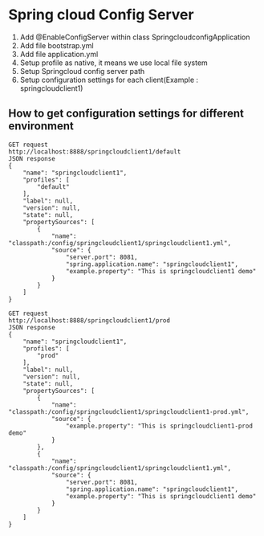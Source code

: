# Spring cloud Config Server
1.  Add @EnableConfigServer within class SpringcloudconfigApplication
2.  Add file bootstrap.yml
3.  Add file application.yml
4.  Setup profile as native, it means we use local file system
5.  Setup Springcloud config server path
6.  Setup configuration settings for each client(Example : springcloudclient1)

## How to get configuration settings for different environment
```
GET request
http://localhost:8888/springcloudclient1/default
JSON response
{
    "name": "springcloudclient1",
    "profiles": [
        "default"
    ],
    "label": null,
    "version": null,
    "state": null,
    "propertySources": [
        {
            "name": "classpath:/config/springcloudclient1/springcloudclient1.yml",
            "source": {
                "server.port": 8081,
                "spring.application.name": "springcloudclient1",
                "example.property": "This is springcloudclient1 demo"
            }
        }
    ]
}
```
```
GET request
http://localhost:8888/springcloudclient1/prod
JSON response
{
    "name": "springcloudclient1",
    "profiles": [
        "prod"
    ],
    "label": null,
    "version": null,
    "state": null,
    "propertySources": [
        {
            "name": "classpath:/config/springcloudclient1/springcloudclient1-prod.yml",
            "source": {
                "example.property": "This is springcloudclient1-prod demo"
            }
        },
        {
            "name": "classpath:/config/springcloudclient1/springcloudclient1.yml",
            "source": {
                "server.port": 8081,
                "spring.application.name": "springcloudclient1",
                "example.property": "This is springcloudclient1 demo"
            }
        }
    ]
}
```